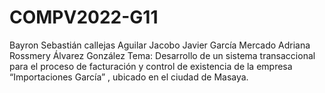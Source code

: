 # COMPV2022-G11
Bayron Sebastián callejas Aguilar Jacobo Javier García Mercado Adriana Rossmery Álvarez González  Tema: Desarrollo de un sistema transaccional para el proceso de facturación y control de existencia de la empresa “Importaciones García” , ubicado en el ciudad de Masaya.
